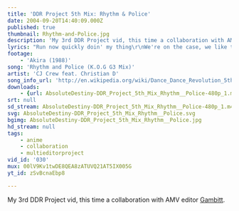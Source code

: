 ```yaml
---
title: 'DDR Project 5th Mix: Rhythm & Police'
date: 2004-09-20T14:40:09.000Z
published: true
thumbnail: Rhythm-and-Police.jpg
description: 'My 3rd DDR Project vid, this time a collaboration with AMV editor <a href="http://www.jhgfd.com/" title="Jeff Heller Graphic and Function Design">Gambitt</a>.'
lyrics: "Run now quickly doin' my thing\r\nWe're on the case, we like the man for the behaviour\r\nWhat you doing over there,\r\nCome on let's do this, rip the air\r\n\r\nYou'll all feel this latest groove\r\nAnd then just don't know what to do\r\nHey bro, what you got in your hand?\r\nMan that's amazin', put it away it's gonna\r\nGo bang, blow my brains, HA\r\nI'm gonna soak 'em in pain\r\nWith the S.D.X\r\n\r\nSo...\r\nLet's leave a little bit of change\r\nThe tramps can fear us \r\nStay boarded up in their special caves\r\nJust how far are they gonna stay sane\r\nCut the drugs, uh!"
footage:
    - 'Akira (1988)'
song: 'Rhythm and Police (K.O.G G3 Mix)'
artist: 'CJ Crew feat. Christian D'
song_info_url: 'http://en.wikipedia.org/wiki/Dance_Dance_Revolution_5thMix'
downloads:
    - {url: AbsoluteDestiny-DDR_Project_5th_Mix_Rhythm__Police-480p_1.m4v, width: 848, height: 480, mimetype: video/mp4}
srt: null
sd_stream: AbsoluteDestiny-DDR_Project_5th_Mix_Rhythm__Police-480p_1.m4v
svg: AbsoluteDestiny-DDR_Project_5th_Mix_Rhythm__Police.svg
bgimg: AbsoluteDestiny-DDR_Project_5th_Mix_Rhythm__Police.jpg
hd_stream: null
tags:
    - anime
    - collaboration
    - multieditorproject
vid_id: '030'
mux: 00lV9Kv1twDE8QEA8zATUVQ21AT5IX005G
yt_id: zSvBcnaEbp8

---
```

My 3rd DDR Project vid, this time a collaboration with AMV editor <a href="http://www.jhgfd.com/" title="Jeff Heller Graphic and Function Design">Gambitt</a>.